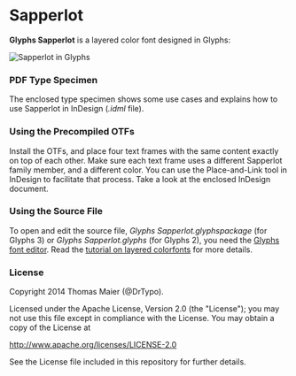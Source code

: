 # Sapperlot

**Glyphs Sapperlot** is a layered color font designed in Glyphs:

![Sapperlot in Glyphs](Sapperlot.png)

### PDF Type Specimen

The enclosed type specimen shows some use cases and explains how to use Sapperlot in InDesign (*.idml* file).

### Using the Precompiled OTFs

Install the OTFs, and place four text frames with the same content exactly on top of each other. Make sure each text frame uses a different Sapperlot family member, and a different color. You can use the Place-and-Link tool in InDesign to facilitate that process. Take a look at the enclosed InDesign document.

### Using the Source File

To open and edit the source file, *Glyphs Sapperlot.glyphspackage* (for Glyphs 3) or *Glyphs Sapperlot.glyphs* (for Glyphs 2), you need the [Glyphs font editor](http://glyphsapp.com/). Read the [tutorial on layered colorfonts](http://glyphsapp.com/learn/creating-a-layered-color-font) for more details.

### License

Copyright 2014 Thomas Maier (@DrTypo).

Licensed under the Apache License, Version 2.0 (the "License");
you may not use this file except in compliance with the License.
You may obtain a copy of the License at

http://www.apache.org/licenses/LICENSE-2.0

See the License file included in this repository for further details.
